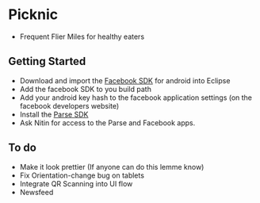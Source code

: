 Picknic
=======
+ Frequent Flier Miles for healthy eaters

Getting Started
---------------
+ Download and import the [Facebook SDK](https://developers.facebook.com/docs/android/getting-started/) for android into Eclipse
+ Add the facebook SDK to you build path
+ Add your android key hash to the facebook application settings (on the facebook developers website)
+ Install the [Parse SDK](https://parse.com/apps/quickstart#android/native/blank)
+ Ask Nitin for access to the Parse and Facebook apps.

To do
-----
+ Make it look prettier (If anyone can do this lemme know)
+ Fix Orientation-change bug on tablets
+ Integrate QR Scanning into UI flow
+ Newsfeed 
